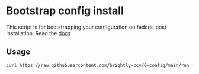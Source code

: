 # Bootstrap config install

This script is for bootstrapping your configuration on fedora, post installation. Read the [docs](docs/index.md)

## Usage
``` bash
curl https://raw.githubusercontent.com/brightly-ccv/0-config/main/run > run; bash run
```
